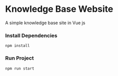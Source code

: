 # Knowledge Base Website

A simple knowledge base site in Vue js

### Install Dependencies

```
npm install
```

### Run Project

```
npm run start
```
